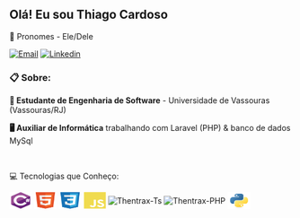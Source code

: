 <h2>Olá! Eu sou Thiago Cardoso</h2>

<p>💬 Pronomes - Ele/Dele</p>

[![Email](https://img.shields.io/badge/Email-D14836?style=for-the-badge&logo=gmail&logoColor=white)](mailto:thiagoc1415@gmail.com)
[![Linkedin](https://img.shields.io/badge/Linkedin-0077B5?style=for-the-badge&logo=linkedin&logoColor=white)](https://www.linkedin.com/in/thiago-cardoso-256763186/)

<h3>📋 Sobre:</h3>
<p><b>📗 Estudante de Engenharia de Software</b>  - Universidade de Vassouras (Vassouras/RJ)</p>
<p><b>🖥 Auxiliar de Informática</b>  trabalhando com Laravel (PHP) & banco de dados MySql  </p>

<div style="display: inline_block"><br>
<p>💻 Tecnologias que Conheço:</p>
  <img align="center" alt="Thentrax-Csharp" height="30" width="40" src="https://raw.githubusercontent.com/devicons/devicon/master/icons/csharp/csharp-original.svg">
  <img align="center" alt="Thentrax-HTML" height="30" width="40" src="https://raw.githubusercontent.com/devicons/devicon/master/icons/html5/html5-original.svg">
  <img align="center" alt="Thentrax-CSS" height="30" width="40" src="https://raw.githubusercontent.com/devicons/devicon/master/icons/css3/css3-original.svg">
  <img align="center" alt="Thentrax-Js" height="30" width="40" src="https://raw.githubusercontent.com/devicons/devicon/master/icons/javascript/javascript-plain.svg">
  <img align="center" alt="Thentrax-Ts" height="30" width="40" src="https://cdn.jsdelivr.net/gh/devicons/devicon/icons/typescript/typescript-original.svg">
  <img align="center" alt="Thentrax-PHP" height="30" width="40" src="https://cdn.jsdelivr.net/gh/devicons/devicon/icons/php/php-original.svg">
  <img align="center" alt="Thentrax-Python" height="30" width="40" src="https://raw.githubusercontent.com/devicons/devicon/master/icons/python/python-original.svg">
</div>
